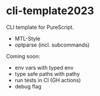 # cli-template2023

CLI template for PureScript.

- MTL-Style
- optparse (incl. subcommands)

Coming soon:
- env vars with typed env
- type safe paths with pathy
- run tests in CI (GH actions)
- debug flag